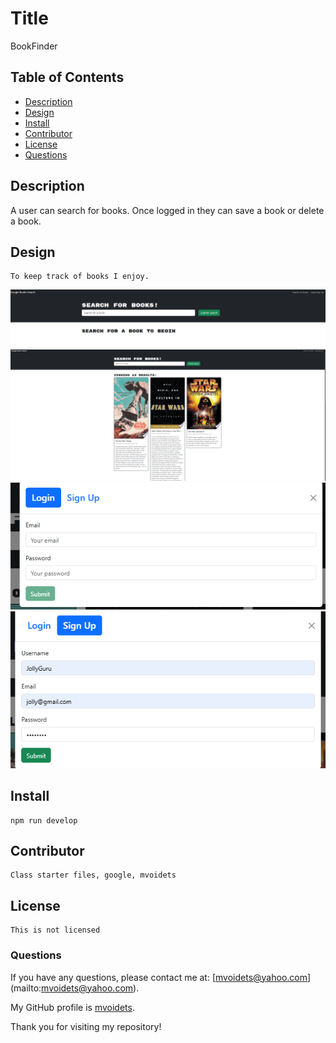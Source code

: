 
  # Title
   BookFinder
   

  ## Table of Contents

  - [Description](#description)
  - [Design](#design)
  - [Install](#install)
  - [Contributor](#contributor)
  - [License](#license)
  - [Questions](#questions)


  ## Description

   A user can search for books. Once logged in they can save a book or delete a book.

  ## Design

    To keep track of books I enjoy.
![alt text](assets/main_page.png)
![alt text](assets/search_notLogin.png)
![alt text](assets/login.png)![alt text](assets/signup.png)


  ## Install

    npm run develop

  ## Contributor

    Class starter files, google, mvoidets

  ## License

    This is not licensed  

  ### Questions

  If you have any questions, please contact me at: [mvoidets@yahoo.com] (mailto:mvoidets@yahoo.com). 

  My GitHub profile is [mvoidets](https://guthub.com/mvoidets).

  Thank you for visiting my repository!